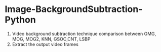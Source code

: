 # Image-BackgroundSubtraction-Python
1. Video background subtraction technique comparison between GMG, MOG, MOG2, KNN, GSOC,CNT, LSBP
2. Extract the output video frames
